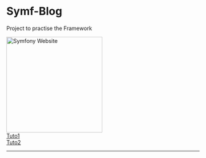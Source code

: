 # Symf-Blog
<p>Project to practise the Framework</p>
<a href="https://symfony.com">
  <img src="https://symfony.com/images/logos/header-logo.svg" alt="Symfony Website" width="250">
</a>
<br>
<a href="https://www.youtube.com/watch?v=UTusmVpwJXo" >Tuto1</a>
<br>
<a href="https://www.youtube.com/watch?v=_cgZheTv-FQ&list=PLpUhHhXoxrjdQLodxlHFY09_9XzqdPBW8&index=2" >Tuto2</a>
<hr>
